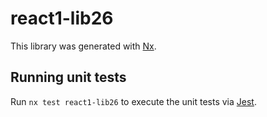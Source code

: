 # react1-lib26

This library was generated with [Nx](https://nx.dev).

## Running unit tests

Run `nx test react1-lib26` to execute the unit tests via [Jest](https://jestjs.io).
